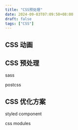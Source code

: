 ```yaml
---
title: "CSS预处理"
date: 2024-09-03T07:09:50+08:00
draft: false
tags: ["CSS"]
---
```


## CSS 动画

## CSS 预处理

sass

postcss

## CSS 优化方案

styled component

css modules
